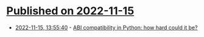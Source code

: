 # [Published on 2022-11-15](index.md)

* [2022-11-15, 13:55:40](https://lobste.rs/s/pk94fw/abi_compatibility_python_how_hard_could) - [ABI compatibility in Python: how hard could it be?](https://blog.trailofbits.com/2022/11/15/python-wheels-abi-abi3audit/)

